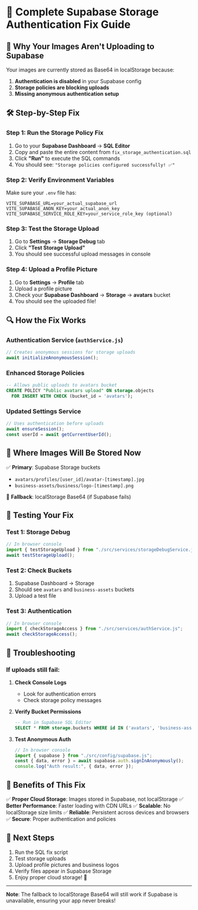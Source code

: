 # 🔧 Complete Supabase Storage Authentication Fix Guide

## 🚨 **Why Your Images Aren't Uploading to Supabase**

Your images are currently stored as Base64 in localStorage because:

1. **Authentication is disabled** in your Supabase config
2. **Storage policies are blocking uploads**
3. **Missing anonymous authentication setup**

## 🛠️ **Step-by-Step Fix**

### **Step 1: Run the Storage Policy Fix**

1. Go to your **Supabase Dashboard** → **SQL Editor**
2. Copy and paste the entire content from `fix_storage_authentication.sql`
3. Click **"Run"** to execute the SQL commands
4. You should see: `"Storage policies configured successfully! ✅"`

### **Step 2: Verify Environment Variables**

Make sure your `.env` file has:

```env
VITE_SUPABASE_URL=your_actual_supabase_url
VITE_SUPABASE_ANON_KEY=your_actual_anon_key
VITE_SUPABASE_SERVICE_ROLE_KEY=your_service_role_key (optional)
```

### **Step 3: Test the Storage Upload**

1. Go to **Settings** → **Storage Debug** tab
2. Click **"Test Storage Upload"**
3. You should see successful upload messages in console

### **Step 4: Upload a Profile Picture**

1. Go to **Settings** → **Profile** tab
2. Upload a profile picture
3. Check your **Supabase Dashboard** → **Storage** → **avatars** bucket
4. You should see the uploaded file!

## 🔍 **How the Fix Works**

### **Authentication Service** (`authService.js`)

```javascript
// Creates anonymous sessions for storage uploads
await initializeAnonymousSession();
```

### **Enhanced Storage Policies**

```sql
-- Allows public uploads to avatars bucket
CREATE POLICY "Public avatars upload" ON storage.objects
  FOR INSERT WITH CHECK (bucket_id = 'avatars');
```

### **Updated Settings Service**

```javascript
// Uses authentication before uploads
await ensureSession();
const userId = await getCurrentUserId();
```

## 📁 **Where Images Will Be Stored Now**

✅ **Primary**: Supabase Storage buckets

- `avatars/profiles/[user_id]/avatar-[timestamp].jpg`
- `business-assets/business/logo-[timestamp].png`

🔄 **Fallback**: localStorage Base64 (if Supabase fails)

## 🧪 **Testing Your Fix**

### Test 1: Storage Debug

```javascript
// In browser console
import { testStorageUpload } from "./src/services/storageDebugService.js";
await testStorageUpload();
```

### Test 2: Check Buckets

1. Supabase Dashboard → Storage
2. Should see `avatars` and `business-assets` buckets
3. Upload a test file

### Test 3: Authentication

```javascript
// In browser console
import { checkStorageAccess } from "./src/services/authService.js";
await checkStorageAccess();
```

## 🔧 **Troubleshooting**

### If uploads still fail:

1. **Check Console Logs**

   - Look for authentication errors
   - Check storage policy messages

2. **Verify Bucket Permissions**

   ```sql
   -- Run in Supabase SQL Editor
   SELECT * FROM storage.buckets WHERE id IN ('avatars', 'business-assets');
   ```

3. **Test Anonymous Auth**
   ```javascript
   // In browser console
   import { supabase } from "./src/config/supabase.js";
   const { data, error } = await supabase.auth.signInAnonymously();
   console.log("Auth result:", { data, error });
   ```

## 🎯 **Benefits of This Fix**

✅ **Proper Cloud Storage**: Images stored in Supabase, not localStorage
✅ **Better Performance**: Faster loading with CDN URLs
✅ **Scalable**: No localStorage size limits
✅ **Reliable**: Persistent across devices and browsers
✅ **Secure**: Proper authentication and policies

## 🚀 **Next Steps**

1. Run the SQL fix script
2. Test storage uploads
3. Upload profile pictures and business logos
4. Verify files appear in Supabase Storage
5. Enjoy proper cloud storage! 🎉

---

**Note**: The fallback to localStorage Base64 will still work if Supabase is unavailable, ensuring your app never breaks!
